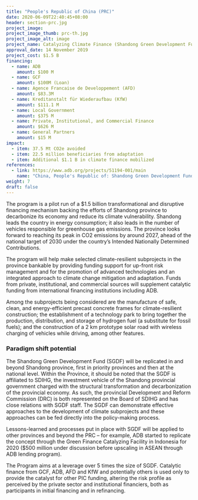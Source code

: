 ```yaml
---
title: "People's Republic of China (PRC)"
date: 2020-06-09T22:40:45+08:00
header: section-prc.jpg
project_image:
project_image_thumb: prc-th.jpg
project_image_alt: image
project_name: Catalyzing Climate Finance (Shandong Green Development Fund) Program
approval_date: 14 November 2019
project_cost: $1.5 B
financing:
  - name: ADB 
    amount: $100 M  
  - name: GCF
    amount: $100M (Loan)
  - name: Agence Francaise de Developpement (AFD) 
    amount: $83.3M
  - name: Kreditanstalt für Wiederaufbau (KfW) 
    amount: $111.1 M
  - name: Local Government 
    amount: $375 M
  - name: Private, Institutional, and Commercial Finance
    amount: $626 M
  - name: General Partners 
    amount: $15 M
impact:
  - item: 37.5 Mt CO2e avoided
  - item: 22.5 million beneficiaries from adaptation
  - item: Additional $1.1 B in climate finance mobilized
references:
  - link: https://www.adb.org/projects/51194-001/main
    name: "China, People's Republic of: Shandong Green Development Fund Project"
weight: 7
draft: false
---
```


The program is a pilot run of a $1.5 billion transformational and disruptive financing mechanism backing the efforts of Shandong province to decarbonize its economy and reduce its climate vulnerability. Shandong leads the country in energy consumption; it also leads in the number of vehicles responsible for greenhouse gas emissions. The province looks forward to reaching its peak in CO2 emissions by around 2027, ahead of the national target of 2030 under the country’s Intended Nationally Determined Contributions. 

The program will help make selected climate-resilient subprojects in the province bankable by providing funding support for up-front risk management and for the promotion of advanced technologies and an integrated approach to climate change mitigation and adaptation. Funds from private, institutional, and commercial sources will supplement catalytic funding from international financing institutions including ADB. 

Among the subprojects being considered are the manufacture of safe, clean, and energy-efficient precast concrete frames for climate-resilient construction; the establishment of a technology park to bring together the production, distribution, and storage of hydrogen fuel (a substitute for fossil fuels); and the construction of a 2 km prototype solar road with wireless charging of vehicles while driving, among other features.  

### Paradigm shift potential

The Shandong Green Development Fund (SGDF) will be replicated in and beyond Shandong province, first in priority provinces and then at the national level. Within the Province, it should be noted that the SGDF is affiliated to SDIHG, the investment vehicle of the Shandong provincial government charged with the structural transformation and decarbonization of the provincial economy. As such, the provincial Development and Reform Commission (DRC) is both represented on the Board of SDIHG and has close relations with SGDF staff. The SGDF can demonstrate effective approaches to the development of climate subprojects and these approaches can be fed directly into the policy-making process. 

Lessons-learned and processes put in place with SGDF will be applied to other provinces and beyond the PRC – for example, ADB started to replicate the concept through the Green Finance Catalyzing Facility in Indonesia for 2020 ($500 million under discussion before upscaling in ASEAN through ADB lending program). 

The Program aims at a leverage over 5 times the size of SGDF. Catalytic finance from GCF, ADB, AFD and KfW and potentially others is used only to provide the catalyst for other PIC funding, altering the risk profile as perceived by the private sector and institutional financiers, both as participants in initial financing and in refinancing.